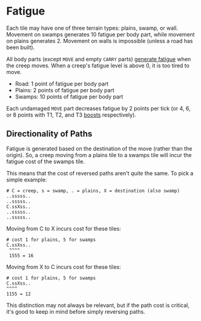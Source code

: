 # Fatigue

Each tile may have one of three terrain types: plains, swamp, or wall. Movement on swamps generates 10 fatigue per body part, while movement on plains generates 2. Movement on walls is impossible (unless a road has been built).

All body parts (except `MOVE` and empty `CARRY` parts) [generate fatigue](https://docs.screeps.com/creeps.html#Movement) when the creep moves. When a creep's fatigue level is above 0, it is too tired to move.

- Road: 1 point of fatigue per body part
- Plains: 2 points of fatigue per body part
- Swamps: 10 points of fatigue per body part

Each undamaged `MOVE` part decreases fatigue by 2 points per tick (or 4, 6, or 8 points with T1, T2, and T3 [boosts](https://docs.screeps.com/resources.html#Creep-boosts) respectively).

## Directionality of Paths

Fatigue is generated based on the destination of the move (rather than the origin). So, a creep moving from a plains tile to a swamps tile will incur the fatigue cost of the swamps tile.

This means that the cost of reversed paths aren't _quite_ the same. To pick a simple example:

```
# C = creep, s = swamp, . = plains, X = destination (also swamp)
..sssss..
..sssss..
C.ssXss..
..sssss..
..sssss..
```

Moving from C to X incurs cost for these tiles:

```
# cost 1 for plains, 5 for swamps
C.ssXss..
 ^^^^
 1555 = 16
```

Moving from X to C incurs cost for these tiles:

```
# cost 1 for plains, 5 for swamps
C.ssXss..
^^^^
1155 = 12
```

This distinction may not always be relevant, but if the path cost is critical, it's good to keep in mind before simply reversing paths.
